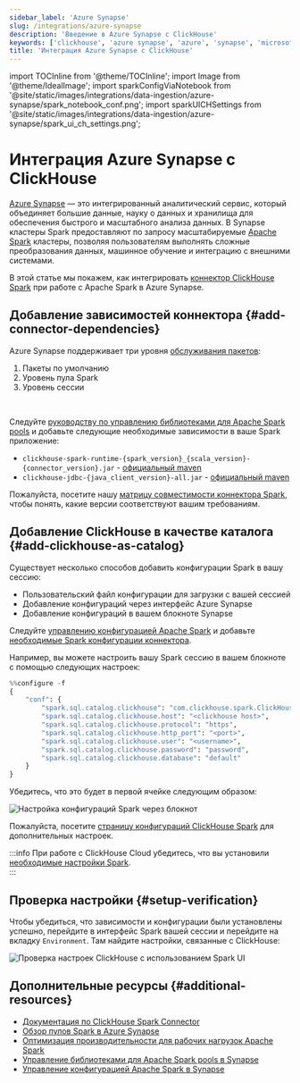 ```yaml
---
sidebar_label: 'Azure Synapse'
slug: /integrations/azure-synapse
description: 'Введение в Azure Synapse с ClickHouse'
keywords: ['clickhouse', 'azure synapse', 'azure', 'synapse', 'microsoft', 'azure spark', 'data']
title: 'Интеграция Azure Synapse с ClickHouse'
---
```


import TOCInline from '@theme/TOCInline';
import Image from '@theme/IdealImage';
import sparkConfigViaNotebook from '@site/static/images/integrations/data-ingestion/azure-synapse/spark_notebook_conf.png';
import sparkUICHSettings from '@site/static/images/integrations/data-ingestion/azure-synapse/spark_ui_ch_settings.png';


# Интеграция Azure Synapse с ClickHouse

[Azure Synapse](https://azure.microsoft.com/en-us/products/synapse-analytics) — это интегрированный аналитический сервис, который объединяет большие данные, науку о данных и хранилища для обеспечения быстрого и масштабного анализа данных. В Synapse кластеры Spark предоставляют по запросу масштабируемые [Apache Spark](https://spark.apache.org) кластеры, позволяя пользователям выполнять сложные преобразования данных, машинное обучение и интеграцию с внешними системами.

В этой статье мы покажем, как интегрировать [коннектор ClickHouse Spark](/integrations/apache-spark/spark-native-connector) при работе с Apache Spark в Azure Synapse.

<TOCInline toc={toc}></TOCInline>

## Добавление зависимостей коннектора {#add-connector-dependencies}
Azure Synapse поддерживает три уровня [обслуживания пакетов](https://learn.microsoft.com/en-us/azure/synapse-analytics/spark/apache-spark-azure-portal-add-libraries):
1. Пакеты по умолчанию
2. Уровень пула Spark
3. Уровень сессии

<br/>

Следуйте [руководству по управлению библиотеками для Apache Spark pools](https://learn.microsoft.com/en-us/azure/synapse-analytics/spark/apache-spark-manage-pool-packages) и добавьте следующие необходимые зависимости в ваше Spark приложение:
   - `clickhouse-spark-runtime-{spark_version}_{scala_version}-{connector_version}.jar` - [официальный maven](https://mvnrepository.com/artifact/com.clickhouse.spark)
   - `clickhouse-jdbc-{java_client_version}-all.jar` - [официальный maven](https://mvnrepository.com/artifact/com.clickhouse/clickhouse-jdbc)

Пожалуйста, посетите нашу [матрицу совместимости коннектора Spark](/integrations/apache-spark/spark-native-connector#compatibility-matrix), чтобы понять, какие версии соответствуют вашим требованиям.

## Добавление ClickHouse в качестве каталога {#add-clickhouse-as-catalog}

Существует несколько способов добавить конфигурации Spark в вашу сессию:
* Пользовательский файл конфигурации для загрузки с вашей сессией
* Добавление конфигураций через интерфейс Azure Synapse
* Добавление конфигураций в вашем блокноте Synapse

Следуйте [управлению конфигурацией Apache Spark](https://learn.microsoft.com/en-us/azure/synapse-analytics/spark/apache-spark-azure-create-spark-configuration) 
и добавьте [необходимые Spark конфигурации коннектора](/integrations/apache-spark/spark-native-connector#register-the-catalog-required).

Например, вы можете настроить вашу Spark сессию в вашем блокноте с помощью следующих настроек:

```python
%%configure -f
{
    "conf": {
        "spark.sql.catalog.clickhouse": "com.clickhouse.spark.ClickHouseCatalog",
        "spark.sql.catalog.clickhouse.host": "<clickhouse host>",
        "spark.sql.catalog.clickhouse.protocol": "https",
        "spark.sql.catalog.clickhouse.http_port": "<port>",
        "spark.sql.catalog.clickhouse.user": "<username>",
        "spark.sql.catalog.clickhouse.password": "password",
        "spark.sql.catalog.clickhouse.database": "default"
    }
}
```

Убедитесь, что это будет в первой ячейке следующим образом:

<Image img={sparkConfigViaNotebook} size="xl" alt="Настройка конфигураций Spark через блокнот" border/>

Пожалуйста, посетите [страницу конфигураций ClickHouse Spark](/integrations/apache-spark/spark-native-connector#configurations) для дополнительных настроек.

:::info
При работе с ClickHouse Cloud убедитесь, что вы установили [необходимые настройки Spark](/integrations/apache-spark/spark-native-connector#clickhouse-cloud-settings).  
:::

## Проверка настройки {#setup-verification}

Чтобы убедиться, что зависимости и конфигурации были установлены успешно, перейдите в интерфейс Spark вашей сессии и перейдите на вкладку `Environment`. Там найдите настройки, связанные с ClickHouse:

<Image img={sparkUICHSettings} size="xl" alt="Проверка настроек ClickHouse с использованием Spark UI" border/>

## Дополнительные ресурсы {#additional-resources}

- [Документация по ClickHouse Spark Connector](/integrations/apache-spark)
- [Обзор пулов Spark в Azure Synapse](https://learn.microsoft.com/en-us/azure/synapse-analytics/spark/apache-spark-overview)
- [Оптимизация производительности для рабочих нагрузок Apache Spark](https://learn.microsoft.com/en-us/azure/synapse-analytics/spark/apache-spark-performance)
- [Управление библиотеками для Apache Spark pools в Synapse](https://learn.microsoft.com/en-us/azure/synapse-analytics/spark/apache-spark-manage-pool-packages)
- [Управление конфигурацией Apache Spark в Synapse](https://learn.microsoft.com/en-us/azure/synapse-analytics/spark/apache-spark-azure-create-spark-configuration)
